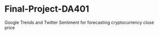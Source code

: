 # Final-Project-DA401
Google Trends and Twitter Sentiment for forecasting cryptocurrency close price 
